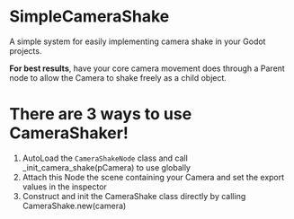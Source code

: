 # SimpleCameraShake
A simple system for easily implementing camera shake in your Godot projects.

**For best results**, have your core camera movement does through a Parent node to allow the Camera to shake freely as a child object.

# There are 3 ways to use CameraShaker!

1. AutoLoad the `CameraShakeNode` class and call _init_camera_shake(pCamera) to use globally
2. Attach this Node the scene containing your Camera and set the export values in the inspector
3. Construct and init the CameraShake class directly by calling CameraShake.new(camera)


